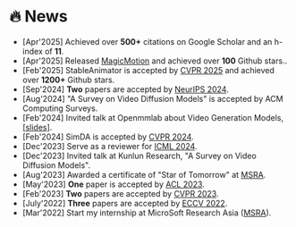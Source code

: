 # 🔥 News
<!-- 加点表情包,直接复制图片即可  https://github.com/guodongxiaren/README/blob/master/emoji.md?tdsourcetag=s_pcqq_aiomsg -->
- [Apr'2025] Achieved over **500+** citations on Google Scholar and an h-index of **11**.
- [Apr'2025] Released [MagicMotion](https://quanhaol.github.io/magicmotion-site/) and achieved over **100** Github stars..
- [Feb'2025] StableAnimator is accepted by [CVPR 2025](https://cvpr.thecvf.com/) and achieved over **1200+** Github stars.
- [Sep'2024] **Two** papers are accepted by [NeurIPS 2024](https://neurips.cc/Conferences/2024).
- [Aug'2024] "A Survey on Video Diffusion Models" is accepted by ACM Computing Surveys.
- [Feb'2024] Invited talk at Openmmlab about Video Generation Models, [[slides](/VideoGenerationModel.pdf)].
- [Feb'2024] SimDA is accepted by [CVPR 2024](https://cvpr.thecvf.com/).
- [Dec'2023] Serve as a reviewer for [ICML 2024](https://icml.cc/).
- [Dec'2023] Invited talk at Kunlun Research, "A Survey on Video Diffusion Models".
- [Aug'2023] Awarded a certificate of "Star of Tomorrow" at [MSRA](https://www.microsoft.com/en-us/research/lab/microsoft-research-asia/).
- [May'2023] **One** paper is accepted by [ACL 2023](https://2023.aclweb.org/).
- [Feb'2023] **Two** papers are accepted by [CVPR 2023](https://cvpr2023.thecvf.com/).
- [July'2022] **Three** papers are accepted by [ECCV 2022](https://eccv2022.ecva.net/).
- [Mar'2022] Start my internship at MicroSoft Research Asia ([MSRA](https://www.microsoft.com/en-us/research/lab/microsoft-research-asia/)).

